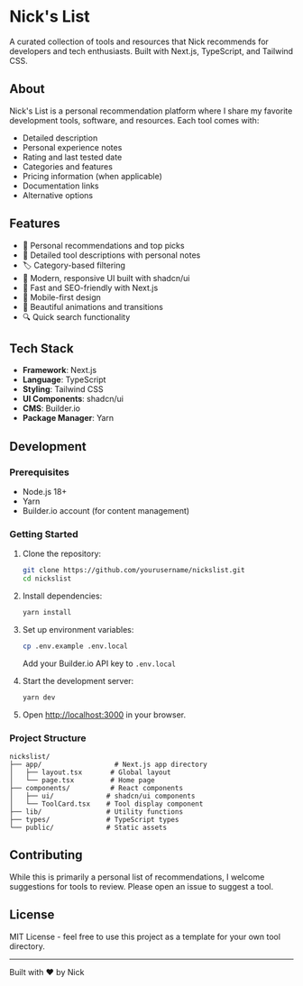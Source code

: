 # Nick's List

A curated collection of tools and resources that Nick recommends for developers and tech enthusiasts. Built with Next.js, TypeScript, and Tailwind CSS.

## About

Nick's List is a personal recommendation platform where I share my favorite development tools, software, and resources. Each tool comes with:

- Detailed description
- Personal experience notes
- Rating and last tested date
- Categories and features
- Pricing information (when applicable)
- Documentation links
- Alternative options

## Features

- 🎯 Personal recommendations and top picks
- 📝 Detailed tool descriptions with personal notes
- 🏷️ Category-based filtering
- 💫 Modern, responsive UI built with shadcn/ui
- 🚀 Fast and SEO-friendly with Next.js
- 📱 Mobile-first design
- 🎨 Beautiful animations and transitions
- 🔍 Quick search functionality

## Tech Stack

- **Framework**: Next.js
- **Language**: TypeScript
- **Styling**: Tailwind CSS
- **UI Components**: shadcn/ui
- **CMS**: Builder.io
- **Package Manager**: Yarn

## Development

### Prerequisites

- Node.js 18+
- Yarn
- Builder.io account (for content management)

### Getting Started

1. Clone the repository:
   ```bash
   git clone https://github.com/yourusername/nickslist.git
   cd nickslist
   ```

2. Install dependencies:
   ```bash
   yarn install
   ```

3. Set up environment variables:
   ```bash
   cp .env.example .env.local
   ```
   Add your Builder.io API key to `.env.local`

4. Start the development server:
   ```bash
   yarn dev
   ```

5. Open [http://localhost:3000](http://localhost:3000) in your browser.

### Project Structure

```
nickslist/
├── app/                  # Next.js app directory
│   ├── layout.tsx       # Global layout
│   └── page.tsx         # Home page
├── components/          # React components
│   ├── ui/             # shadcn/ui components
│   └── ToolCard.tsx    # Tool display component
├── lib/                # Utility functions
├── types/              # TypeScript types
└── public/             # Static assets
```

## Contributing

While this is primarily a personal list of recommendations, I welcome suggestions for tools to review. Please open an issue to suggest a tool.

## License

MIT License - feel free to use this project as a template for your own tool directory.

---

Built with ❤️ by Nick
